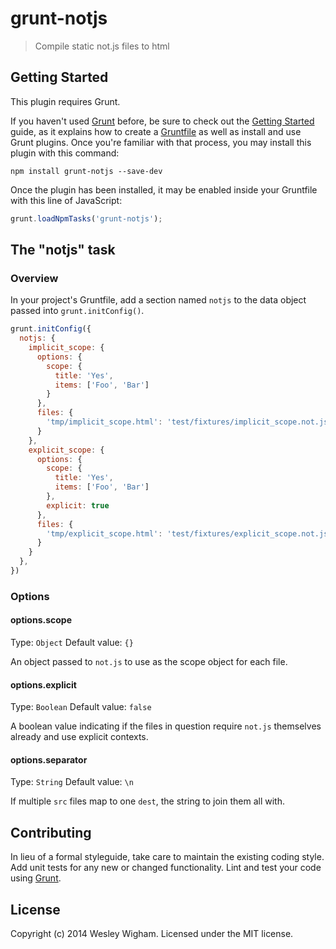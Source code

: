 # grunt-notjs

> Compile static not.js files to html

## Getting Started
This plugin requires Grunt.

If you haven't used [Grunt](http://gruntjs.com/) before, be sure to check out the [Getting Started](http://gruntjs.com/getting-started) guide, as it explains how to create a [Gruntfile](http://gruntjs.com/sample-gruntfile) as well as install and use Grunt plugins. Once you're familiar with that process, you may install this plugin with this command:

```shell
npm install grunt-notjs --save-dev
```

Once the plugin has been installed, it may be enabled inside your Gruntfile with this line of JavaScript:

```js
grunt.loadNpmTasks('grunt-notjs');
```

## The "notjs" task

### Overview
In your project's Gruntfile, add a section named `notjs` to the data object passed into `grunt.initConfig()`.

```js
grunt.initConfig({
  notjs: {
    implicit_scope: {
      options: {
        scope: {
          title: 'Yes', 
          items: ['Foo', 'Bar']
        }
      },
      files: {
        'tmp/implicit_scope.html': 'test/fixtures/implicit_scope.not.js'
      }
    },
    explicit_scope: {
      options: {
        scope: {
          title: 'Yes', 
          items: ['Foo', 'Bar']
        },
        explicit: true
      },
      files: {
        'tmp/explicit_scope.html': 'test/fixtures/explicit_scope.not.js'
      }
    }
  },
})
```

### Options

#### options.scope
Type: `Object`
Default value: `{}`

An object passed to `not.js` to use as the scope object for each file.

#### options.explicit
Type: `Boolean`
Default value: `false`

A boolean value indicating if the files in question require `not.js` themselves already and use explicit contexts.

#### options.separator
Type: `String`
Default value: `\n`

If multiple `src` files map to one `dest`, the string to join them all with.

## Contributing
In lieu of a formal styleguide, take care to maintain the existing coding style. Add unit tests for any new or changed functionality. Lint and test your code using [Grunt](http://gruntjs.com/).

## License
Copyright (c) 2014 Wesley Wigham. Licensed under the MIT license.
